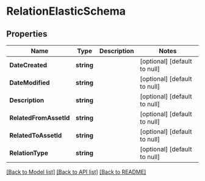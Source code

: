 # RelationElasticSchema

## Properties
Name | Type | Description | Notes
------------ | ------------- | ------------- | -------------
**DateCreated** | **string** |  | [optional] [default to null]
**DateModified** | **string** |  | [optional] [default to null]
**Description** | **string** |  | [optional] [default to null]
**RelatedFromAssetId** | **string** |  | [optional] [default to null]
**RelatedToAssetId** | **string** |  | [optional] [default to null]
**RelationType** | **string** |  | [optional] [default to null]

[[Back to Model list]](../README.md#documentation-for-models) [[Back to API list]](../README.md#documentation-for-api-endpoints) [[Back to README]](../README.md)


